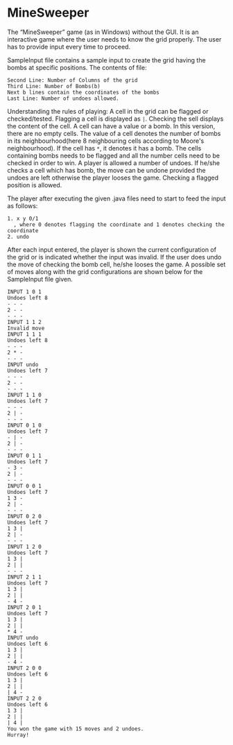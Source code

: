 # MineSweeper
The “MineSweeper” game (as in Windows) without the GUI. It is an interactive game where the user needs to know the grid properly. The user has to provide input every time to proceed.

SampleInput file contains a sample input to create the grid having the bombs at specific positions. The contents of file:
```First Line: Number of Rows of the grid
Second Line: Number of Columns of the grid
Third Line: Number of Bombs(b)
Next b lines contain the coordinates of the bombs
Last Line: Number of undoes allowed.
```
Understanding the rules of playing:
A cell in the grid can be flagged or checked/tested. Flagging a cell is displayed as ```|```. Checking the sell displays the content of the cell. A cell can have a value or a bomb. In this version, there are no empty cells. The value of a cell denotes the number of bombs in its neighbourhood(here 8 neighbouring cells according to Moore's neighbourhood). If the cell has ```*```, it denotes it has a bomb.
The cells containing bombs needs to be flagged and all the number cells need to be checked in order to win. A player is allowed a number of undoes. If he/she checks a cell which has bomb, the move can be undone provided the undoes are left otherwise the player looses the game. Checking a flagged position is allowed. 

The player after executing the given .java files need to start to feed the input as follows:
  ```
  1. x y 0/1
    , where 0 denotes flagging the coordinate and 1 denotes checking the coordinate
  2. undo
  ```
  After each input entered, the player is shown the current configuration of the grid or is indicated whether the input was invalid.
  If the user does undo the move of checking the bomb cell, he/she looses the game.
  A possible set of moves along with the grid configurations are shown below for the SampleInput file given.
  ```
  INPUT 1 0 1
Undoes left 8
- - - 
2 - - 
- - - 
INPUT 1 1 2
Invalid move
INPUT 1 1 1
Undoes left 8
- - - 
2 * - 
- - - 
INPUT undo
Undoes left 7
- - - 
2 - - 
- - - 
INPUT 1 1 0
Undoes left 7
- - - 
2 | - 
- - - 
INPUT 0 1 0
Undoes left 7
- | - 
2 | - 
- - - 
INPUT 0 1 1
Undoes left 7
- 3 - 
2 | - 
- - - 
INPUT 0 0 1
Undoes left 7
1 3 - 
2 | - 
- - - 
INPUT 0 2 0
Undoes left 7
1 3 | 
2 | - 
- - - 
INPUT 1 2 0
Undoes left 7
1 3 | 
2 | | 
- - - 
INPUT 2 1 1
Undoes left 7
1 3 | 
2 | | 
- 4 - 
INPUT 2 0 1
Undoes left 7
1 3 | 
2 | | 
* 4 - 
INPUT undo
Undoes left 6
1 3 | 
2 | | 
- 4 - 
INPUT 2 0 0
Undoes left 6
1 3 | 
2 | | 
| 4 - 
INPUT 2 2 0
Undoes left 6
1 3 | 
2 | | 
| 4 | 
You won the game with 15 moves and 2 undoes.
Hurray!

